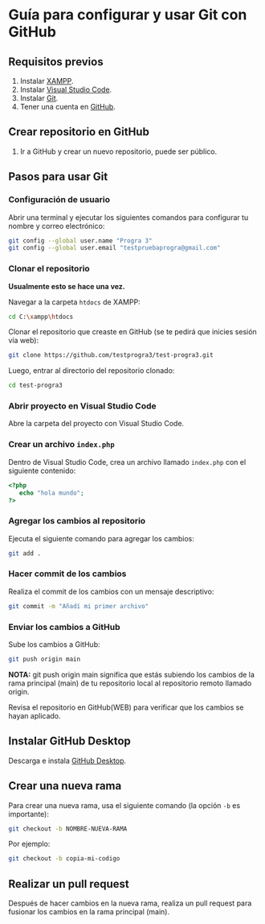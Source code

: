 
# Guía para configurar y usar Git con GitHub

## Requisitos previos

1. Instalar [XAMPP](https://www.apachefriends.org/es/index.html).
2. Instalar [Visual Studio Code](https://code.visualstudio.com/).
3. Instalar [Git](https://git-scm.com/).
4. Tener una cuenta en [GitHub](https://github.com/).

## Crear repositorio en GitHub

1. Ir a GitHub y crear un nuevo repositorio, puede ser público.

## Pasos para usar Git

### Configuración de usuario

Abrir una terminal y ejecutar los siguientes comandos para configurar tu nombre y correo electrónico:

```bash
git config --global user.name "Progra 3"
git config --global user.email "testpruebaprogra@gmail.com"
```

### Clonar el repositorio
**Usualmente esto se hace una vez.**

Navegar a la carpeta `htdocs` de XAMPP:

```bash
cd C:\xampp\htdocs
```

Clonar el repositorio que creaste en GitHub (se te pedirá que inicies sesión vía web):

```bash
git clone https://github.com/testprogra3/test-progra3.git
```

Luego, entrar al directorio del repositorio clonado:

```bash
cd test-progra3
```

### Abrir proyecto en Visual Studio Code

Abre la carpeta del proyecto con Visual Studio Code.

### Crear un archivo `index.php`

Dentro de Visual Studio Code, crea un archivo llamado `index.php` con el siguiente contenido:

```php
<?php
   echo "hola mundo";
?>
```

### Agregar los cambios al repositorio

Ejecuta el siguiente comando para agregar los cambios:

```bash
git add .
```

### Hacer commit de los cambios

Realiza el commit de los cambios con un mensaje descriptivo:

```bash
git commit -m "Añadí mi primer archivo"
```

### Enviar los cambios a GitHub

Sube los cambios a GitHub:

```bash
git push origin main
```
**NOTA:**
git push origin main significa que estás subiendo los cambios de la rama principal (main) de tu repositorio local al repositorio remoto llamado origin.

Revisa el repositorio en GitHub(WEB) para verificar que los cambios se hayan aplicado.

## Instalar GitHub Desktop

Descarga e instala [GitHub Desktop](https://desktop.github.com/).

## Crear una nueva rama

Para crear una nueva rama, usa el siguiente comando (la opción `-b` es importante):

```bash
git checkout -b NOMBRE-NUEVA-RAMA
```

Por ejemplo:

```bash
git checkout -b copia-mi-codigo
```

## Realizar un pull request

Después de hacer cambios en la nueva rama, realiza un pull request para fusionar los cambios en la rama principal (main).
